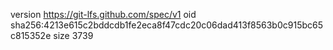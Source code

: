version https://git-lfs.github.com/spec/v1
oid sha256:4213e615c2bddcdb1fe2eca8f47cdc20c06dad413f8563b0c915bc65c815352e
size 3739
